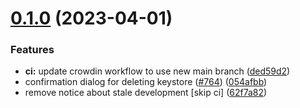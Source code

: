 # [0.1.0](https://github.com/PalmDevs/revanced-manager/compare/v0.0.57...v0.1.0) (2023-04-01)


### Features

* **ci:** update crowdin workflow to use new main branch ([ded59d2](https://github.com/PalmDevs/revanced-manager/commit/ded59d2da0d193b2dea4a5a7f2fc8eefaceecc0a))
* confirmation dialog for deleting keystore ([#764](https://github.com/PalmDevs/revanced-manager/issues/764)) ([054afbb](https://github.com/PalmDevs/revanced-manager/commit/054afbbedd70a1933d8241ff5b63a772f90b555f))
* remove notice about stale development [skip ci] ([62f7a82](https://github.com/PalmDevs/revanced-manager/commit/62f7a820d8ee2506376306e119698d427de745ef))
